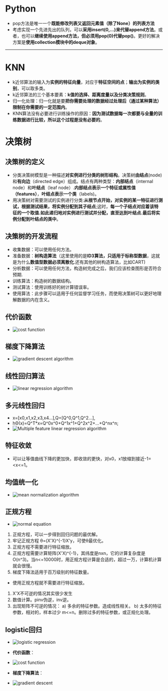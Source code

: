 # **Python**
- pop方法是唯一一个**既能修改列表又返回元素值（除了None）的列表方法**
- 考虑实现一个先进先出的队列，可以**采用insert(0,...)来代替append方法**。或者，也可以**继续使用append方法，但必须用pop(0)代替pop()**。更好的解决方案是**使用collection模块中的deque对象**。

---

# **KNN**
- k近邻算法的输入为**实例的特征向量**，对应于**特征空间的点**；**输出为实例的类别**，可以取多类。
- k近邻算法的三个基本要素：**k值的选择、距离度量以及分类决策规则**。
- 归一化处理：归一化就是要**把你需要处理的数据经过处理后（通过某种算法）限制在你需要的一定范围内**。
- KNN算法没有必要进行训练操作的原因：**因为测试数据每一次都要与全量的训练数据进行比较，所以这个过程是没有必要的**。

# **决策树**
## **决策树的定义**
- 分类决策树模型是一种描述**对实例进行分类的树形结构**。决策树**由结点**(node)和**有向边**（directed edge）组成。结点有两种类型：**内部结点**（internal node）和**叶结点**（leaf node）.**内部结点表示一个特征或属性值（features）**，**叶结点表示一个类**（labels)。
- 用决策树对需要测试的实例进行分类:**从根节点开始，对实例的某一特征进行测试，根据测试结果，将实例分配到其子结点**;这时，**每一个子结点对应着该特征的一个取值.如此递归地对实例进行测试并分配，直至达到叶结点.最后将实例分配到叶结点的类中**。

## **决策树的开发流程**
- 收集数据：可以使用任何方法。
- 准备数据：**树构造算法**（这里使用的是**ID3算法，只适用于标称型数据**，这就是为什么**数值型数据必须离散化**.还有其他的树构造算法，比如CART)
- 分析数据：可以使用任何方法，构造树完成之后，我们应该检查图形是否符合预期.
- 训练算法：构造树的数据结构。
- 测试算法：使用训练好的树计算错误率。
- 使用算法：此步骤可以适用于任何监督学习任务，而使用决策树可以更好地理解数据的内在含义。

## 代价函数
- ![cost function](1.jpg)

## 梯度下降算法
- ![gradient descent algorithm](2.jpg)

## 线性回归算法
- ![linear regression algorithm](3.jpg)

## 多元线性回归
- x=[x0,x1,x2,x3,x4...],Q=[Q^0,Q^1,Q^2...],
- hΘ(x)=Q^T*x=Q^0x^0+Q^1x^1+Q^2x^2+...+Q^nx^n;
- ![Multiple feature linear regression algorithm](4.jpg)
## 特征收敛
- 可以让等值曲线下降的更加快，即收敛的更快，对x0，x1放缩到接近-1=<x<=1。

## 均值统一化
- ![mean normalization algorithm](5.jpg)

## 正规方程
- ![normal equation](6.jpg)
1. 正规方程，可以一步得到回归问题的最优解。
1. 牢记正规方程 θ=(X'X)^{-1}X'y，可使θ最优化。
2. 正规方程不需要进行特征缩放。
3. 正规方程需要计算矩阵(X'X)^{-1}，其纬度是nxn，它的计算复杂度是O(n^3)。当n<=10000时，用正规方程计算是合适的，超过一万，计算机计算就会很慢。
4. 梯度下降法适用于百万级别的特征数量。

- 使用正规方程就不需要进行特征缩放。
1. X'X不可逆的情况其实很少发生
2. 数值计算。pinv伪逆，inv逆。
3. 出现矩阵不可逆的情况：
    a) 多余的特征参数。造成线性相关。
    b) 太多的特征参数，相对的，样本过少 m<=n。删除过多的特征参数，或正规化处理。
## logistic回归
- ![logistic regression](7.jpg)

- **代价函数**：
- ![cost function](8.jpg)

- **梯度下降算法**：
- ![gradient descent](9.jpg)